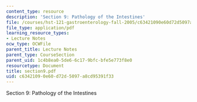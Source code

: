 ```yaml
---
content_type: resource
description: 'Section 9: Pathology of the Intestines'
file: /courses/hst-121-gastroenterology-fall-2005/c63421090e60d72d5097a8cd95391f33_section9.pdf
file_type: application/pdf
learning_resource_types:
- Lecture Notes
ocw_type: OCWFile
parent_title: Lecture Notes
parent_type: CourseSection
parent_uid: 1c4b8ea0-5de6-6c17-9bfc-bfe5e773f8e0
resourcetype: Document
title: section9.pdf
uid: c6342109-0e60-d72d-5097-a8cd95391f33
---
```

Section 9: Pathology of the Intestines

